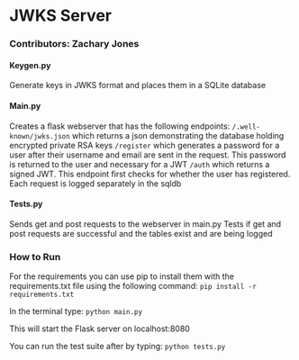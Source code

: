 # JWKS Server

### Contributors: Zachary Jones

#### Keygen.py

Generate keys in JWKS format and places them in a SQLite database

#### Main.py

Creates a flask webserver that has the following endpoints:
`/.well-known/jwks.json` which returns a json demonstrating the database holding encrypted private RSA keys
`/register` which generates a password for a user after their username and email are sent in the request. This password is returned to the user and necessary for a JWT
`/auth` which returns a signed JWT. This endpoint first checks for whether the user has registered. Each request is logged separately in the sqldb

#### Tests.py

Sends get and post requests to the webserver in main.py
Tests if get and post requests are successful and the tables exist and are being logged 

### How to Run
For the requirements you can use pip to install them with the requirements.txt file using the following command:
`pip install -r requirements.txt`

In the terminal type:
`python main.py`

This will start the Flask server on localhost:8080

You can run the test suite after by typing:
`python tests.py`
